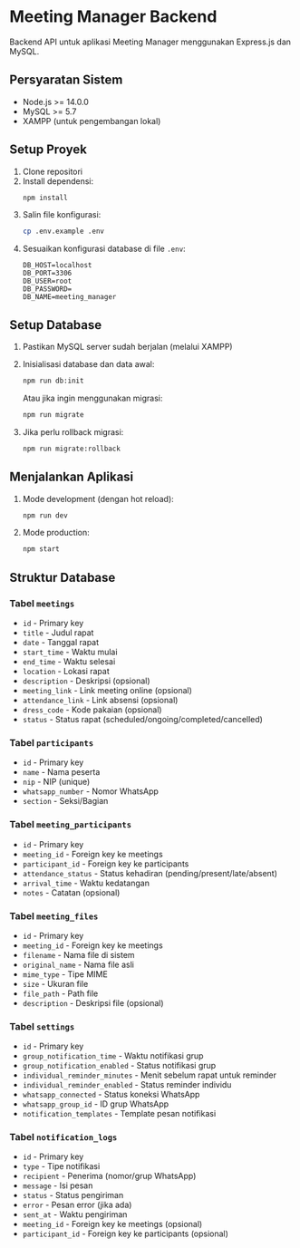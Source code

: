 # Meeting Manager Backend

Backend API untuk aplikasi Meeting Manager menggunakan Express.js dan MySQL.

## Persyaratan Sistem

- Node.js >= 14.0.0
- MySQL >= 5.7
- XAMPP (untuk pengembangan lokal)

## Setup Proyek

1. Clone repositori
2. Install dependensi:
   ```bash
   npm install
   ```
3. Salin file konfigurasi:
   ```bash
   cp .env.example .env
   ```
4. Sesuaikan konfigurasi database di file `.env`:
   ```env
   DB_HOST=localhost
   DB_PORT=3306
   DB_USER=root
   DB_PASSWORD=
   DB_NAME=meeting_manager
   ```

## Setup Database

1. Pastikan MySQL server sudah berjalan (melalui XAMPP)

2. Inisialisasi database dan data awal:
   ```bash
   npm run db:init
   ```
   Atau jika ingin menggunakan migrasi:
   ```bash
   npm run migrate
   ```

3. Jika perlu rollback migrasi:
   ```bash
   npm run migrate:rollback
   ```

## Menjalankan Aplikasi

1. Mode development (dengan hot reload):
   ```bash
   npm run dev
   ```

2. Mode production:
   ```bash
   npm start
   ```

## Struktur Database

### Tabel `meetings`
- `id` - Primary key
- `title` - Judul rapat
- `date` - Tanggal rapat
- `start_time` - Waktu mulai
- `end_time` - Waktu selesai
- `location` - Lokasi rapat
- `description` - Deskripsi (opsional)
- `meeting_link` - Link meeting online (opsional)
- `attendance_link` - Link absensi (opsional)
- `dress_code` - Kode pakaian (opsional)
- `status` - Status rapat (scheduled/ongoing/completed/cancelled)

### Tabel `participants`
- `id` - Primary key
- `name` - Nama peserta
- `nip` - NIP (unique)
- `whatsapp_number` - Nomor WhatsApp
- `section` - Seksi/Bagian

### Tabel `meeting_participants`
- `id` - Primary key
- `meeting_id` - Foreign key ke meetings
- `participant_id` - Foreign key ke participants
- `attendance_status` - Status kehadiran (pending/present/late/absent)
- `arrival_time` - Waktu kedatangan
- `notes` - Catatan (opsional)

### Tabel `meeting_files`
- `id` - Primary key
- `meeting_id` - Foreign key ke meetings
- `filename` - Nama file di sistem
- `original_name` - Nama file asli
- `mime_type` - Tipe MIME
- `size` - Ukuran file
- `file_path` - Path file
- `description` - Deskripsi file (opsional)

### Tabel `settings`
- `id` - Primary key
- `group_notification_time` - Waktu notifikasi grup
- `group_notification_enabled` - Status notifikasi grup
- `individual_reminder_minutes` - Menit sebelum rapat untuk reminder
- `individual_reminder_enabled` - Status reminder individu
- `whatsapp_connected` - Status koneksi WhatsApp
- `whatsapp_group_id` - ID grup WhatsApp
- `notification_templates` - Template pesan notifikasi

### Tabel `notification_logs`
- `id` - Primary key
- `type` - Tipe notifikasi
- `recipient` - Penerima (nomor/grup WhatsApp)
- `message` - Isi pesan
- `status` - Status pengiriman
- `error` - Pesan error (jika ada)
- `sent_at` - Waktu pengiriman
- `meeting_id` - Foreign key ke meetings (opsional)
- `participant_id` - Foreign key ke participants (opsional)